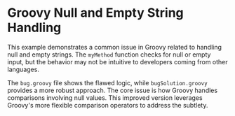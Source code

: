 # Groovy Null and Empty String Handling

This example demonstrates a common issue in Groovy related to handling null and empty strings. The `myMethod` function checks for null or empty input, but the behavior may not be intuitive to developers coming from other languages.

The `bug.groovy` file shows the flawed logic, while `bugSolution.groovy` provides a more robust approach.  The core issue is how Groovy handles comparisons involving null values. This improved version leverages Groovy's more flexible comparison operators to address the subtlety.